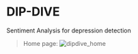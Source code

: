 # DIP-DIVE
Sentiment Analysis for depression detection

> Home page:
![dipdive_home](https://user-images.githubusercontent.com/74865434/170983481-3bdf6ce9-8c5c-4e59-8f1d-88ab8f2cccd8.png)
